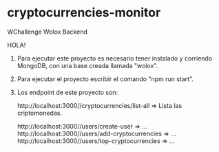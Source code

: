 # cryptocurrencies-monitor
 WChallenge Wolox Backend 


HOLA! 

1. Para ejecutar este proyecto es necesario tener instalado y corriendo MongoDB, con una base creada llamada "wolox".

2. Para ejecutar el proyecto escribir el comando "npm run start".

3. Los endpoint de este proyecto son:

    http://localhost:3000//cryptocurrencies/list-all => Lista las criptomonedas.

    http://localhost:3000//users/create-user => ...
    http://localhost:3000//users/add-cryptocurrencies => ...
    http://localhost:3000//users/top-cryptocurrencies => ...

